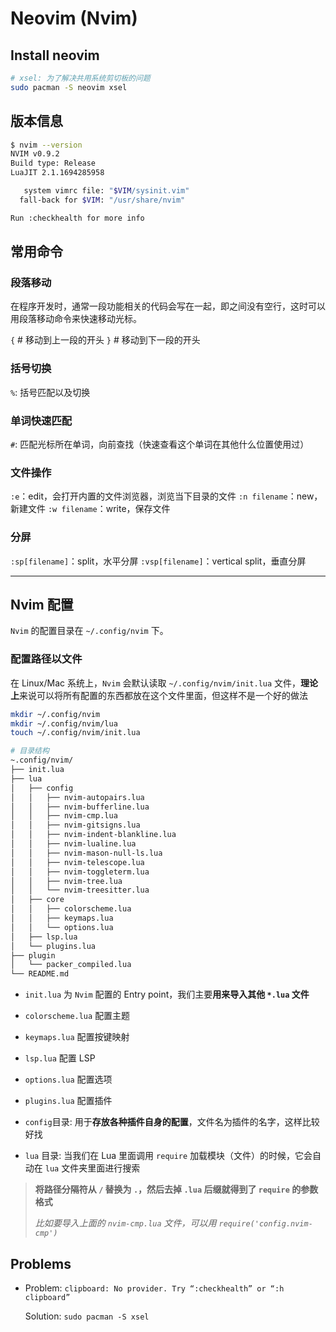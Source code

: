 # Neovim (Nvim)

## Install neovim

```bash
# xsel: 为了解决共用系统剪切板的问题
sudo pacman -S neovim xsel
```

## 版本信息

```bash
$ nvim --version
NVIM v0.9.2
Build type: Release
LuaJIT 2.1.1694285958

   system vimrc file: "$VIM/sysinit.vim"
  fall-back for $VIM: "/usr/share/nvim"

Run :checkhealth for more info
```

## 常用命令

### 段落移动

在程序开发时，通常一段功能相关的代码会写在一起，即之间没有空行，这时可以用段落移动命令来快速移动光标。

`{`   # 移动到上一段的开头
`}`   # 移动到下一段的开头

### 括号切换

`%`: 括号匹配以及切换

### 单词快速匹配

`#`: 匹配光标所在单词，向前查找（快速查看这个单词在其他什么位置使用过）

### 文件操作

`:e`：edit，会打开内置的文件浏览器，浏览当下目录的文件
`:n filename`：new，新建文件
`:w filename`：write，保存文件

### 分屏

`:sp[filename]`：split，水平分屏
`:vsp[filename]`：vertical split，垂直分屏

---

## Nvim 配置

`Nvim` 的配置目录在 `~/.config/nvim` 下。

### 配置路径以文件

在 Linux/Mac 系统上，`Nvim` 会默认读取 `~/.config/nvim/init.lua` 文件，**理论上**来说可以将所有配置的东西都放在这个文件里面，但这样不是一个好的做法

```bash
mkdir ~/.config/nvim
mkdir ~/.config/nvim/lua
touch ~/.config/nvim/init.lua

# 目录结构
~.config/nvim/
├── init.lua
├── lua
│   ├── config
│   │   ├── nvim-autopairs.lua
│   │   ├── nvim-bufferline.lua
│   │   ├── nvim-cmp.lua
│   │   ├── nvim-gitsigns.lua
│   │   ├── nvim-indent-blankline.lua
│   │   ├── nvim-lualine.lua
│   │   ├── nvim-mason-null-ls.lua
│   │   ├── nvim-telescope.lua
│   │   ├── nvim-toggleterm.lua
│   │   ├── nvim-tree.lua
│   │   └── nvim-treesitter.lua
│   ├── core
│   │   ├── colorscheme.lua
│   │   ├── keymaps.lua
│   │   └── options.lua
│   ├── lsp.lua
│   └── plugins.lua
├── plugin
│   └── packer_compiled.lua
└── README.md
```

- `init.lua` 为 `Nvim` 配置的 Entry point，我们主要**用来导入其他 `*.lua` 文件**
- `colorscheme.lua` 配置主题
- `keymaps.lua` 配置按键映射
- `lsp.lua` 配置 LSP
- `options.lua` 配置选项
- `plugins.lua` 配置插件

- `config`目录: 用于**存放各种插件自身的配置**，文件名为插件的名字，这样比较好找
- `lua` 目录: 当我们在 Lua 里面调用 `require` 加载模块（文件）的时候，它会自动在 `lua` 文件夹里面进行搜索

> **将路径分隔符从 `/` 替换为 `.`，然后去掉 `.lua` 后缀就得到了 `require` 的参数格式**
>
> *比如要导入上面的 `nvim-cmp.lua` 文件，可以用 `require('config.nvim-cmp')`*

## Problems

- Problem: `clipboard: No provider. Try “:checkhealth” or “:h clipboard”`

    Solution: `sudo pacman -S xsel`
